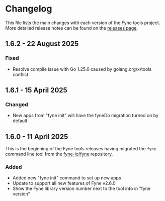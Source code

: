 # Changelog

This file lists the main changes with each version of the Fyne tools project.
More detailed release notes can be found on the [releases page](https://github.com/fyne-io/tools/releases).

## 1.6.2 - 22 August 2025

### Fixed

* Resolve compile issue with Go 1.25.0 caused by golang.org/x/tools conflict


## 1.6.1 - 15 April 2025

### Changed

 * New apps from "fyne init" will have the fyneDo migration turned on by default


## 1.6.0 - 11 April 2025

This is the beginning of the Fyne tools releases having migrated the `fyne` command line
tool from the [fyne-io/fyne](/fyne-io/fyne) repository.

### Added

 * Added new "fyne init" command to set up new apps
 * Update to support all new features of Fyne v2.6.0
 * Show the Fyne library version number next to the tool info in "fyne version"

